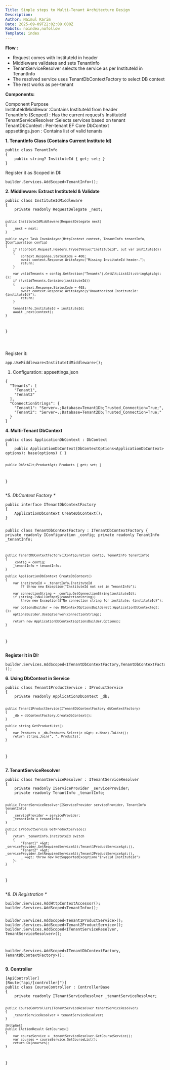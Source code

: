 ```yaml
---
Title: Simple steps to Multi-Tenant Architecture Design
Description: 
Author: Naimul Karim
Date: 2025-09-09T22:02:08.000Z
Robots: noindex,nofollow
Template: index
---
```

<p><strong>Flow :</strong></p>

<ul>
<li>Request comes with InstituteId in header </li>
<li>Middleware validates and sets TenantInfo</li>
<li>TenantServiceResolver selects the service as per InstituteId in TenantInfo</li>
<li>The resolved service uses TenantDbContextFactory to select DB context</li>
<li>The rest works as per-tenant</li>
</ul>

<p><strong>Components:</strong></p>

<p>Component           Purpose<br>
InstituteIdMiddlewar :Contains InstituteId from header<br>
TenantInfo (Scoped) : Has the current request’s InstituteId<br>
TenantServiceResolver :Selects services based on tenant<br>
TenantDbContext : Per-tenant EF Core DbContext<br>
appsettings.json : Contains list of valid tenants</p>

<p><strong>1. TenantInfo Class (Contains Current Institute Id)</strong><br>
</p>

<div class="highlight js-code-highlight">
<pre class="highlight plaintext"><code>public class TenantInfo
{
    public string? InstituteId { get; set; }
}
</code></pre>

</div>



<p>Register it as Scoped in DI:<br>
</p>

<div class="highlight js-code-highlight">
<pre class="highlight plaintext"><code>builder.Services.AddScoped&lt;TenantInfo&gt;();
</code></pre>

</div>



<p><strong>2. Middleware: Extract InstituteId &amp; Validate</strong><br>
</p>

<div class="highlight js-code-highlight">
<pre class="highlight plaintext"><code>public class InstituteIdMiddleware
{
    private readonly RequestDelegate _next;

    public InstituteIdMiddleware(RequestDelegate next)
    {
        _next = next;
    }

    public async Task InvokeAsync(HttpContext context, TenantInfo tenantInfo, IConfiguration config)
    {
        if (!context.Request.Headers.TryGetValue("InstituteId", out var instituteId))
        {
            context.Response.StatusCode = 400;
            await context.Response.WriteAsync("Missing InstituteId header.");
            return;
        }

        var validTenants = config.GetSection("Tenants").Get&lt;List&lt;string&gt;&gt;();
        if (!validTenants.Contains(instituteId))
        {
            context.Response.StatusCode = 403;
            await context.Response.WriteAsync($"Unauthorized InstituteId: {instituteId}");
            return;
        }

        tenantInfo.InstituteId = instituteId;
        await _next(context);
    }
}

</code></pre>

</div>



<p>Register it:<br>
</p>

<div class="highlight js-code-highlight">
<pre class="highlight plaintext"><code>app.UseMiddleware&lt;InstituteIdMiddleware&gt;();
</code></pre>

</div>



<ol>
<li>Configuration: appsettings.json
</li>
</ol>

<div class="highlight js-code-highlight">
<pre class="highlight plaintext"><code>{
  "Tenants": [
    "Tenant1",
    "Tenant2"
  ],
  "ConnectionStrings": {
    "Tenant1": "Server=.;Database=Tenant1Db;Trusted_Connection=True;",
    "Tenant2": "Server=.;Database=Tenant2Db;Trusted_Connection=True;"
  }
}
</code></pre>

</div>



<p><strong>4. Multi-Tenant DbContext</strong><br>
</p>

<div class="highlight js-code-highlight">
<pre class="highlight plaintext"><code>public class ApplicationDbContext : DbContext
{
    public ApplicationDbContext(DbContextOptions&lt;ApplicationDbContext&gt; options): base(options) { }

    public DbSet&lt;Product&gt; Products { get; set; }
}
</code></pre>

</div>



<p>*<em>5. DbContext Factory *</em><br>
</p>

<div class="highlight js-code-highlight">
<pre class="highlight plaintext"><code>public interface ITenantDbContextFactory
{
    ApplicationDbContext CreateDbContext();
}

public class TenantDbContextFactory : ITenantDbContextFactory
{
    private readonly IConfiguration _config;
    private readonly TenantInfo _tenantInfo;

    public TenantDbContextFactory(IConfiguration config, TenantInfo tenantInfo)
    {
        _config = config;
        _tenantInfo = tenantInfo;
    }

    public ApplicationDbContext CreateDbContext()
    {
        var instituteId = _tenantInfo.InstituteId
            ?? throw new Exception("InstituteId not set in TenantInfo");

        var connectionString = _config.GetConnectionString(instituteId);
        if (string.IsNullOrEmpty(connectionString))
            throw new Exception($"No connection string for institute: {instituteId}");

        var optionsBuilder = new DbContextOptionsBuilder&lt;ApplicationDbContext&gt;();
        optionsBuilder.UseSqlServer(connectionString);

        return new ApplicationDbContext(optionsBuilder.Options);
    }
}
</code></pre>

</div>



<p><strong>Register it in DI:</strong><br>
</p>

<div class="highlight js-code-highlight">
<pre class="highlight plaintext"><code>builder.Services.AddScoped&lt;ITenantDbContextFactory,TenantDbContextFactory&gt;();
</code></pre>

</div>



<p><strong>6. Using DbContext in Service</strong><br>
</p>

<div class="highlight js-code-highlight">
<pre class="highlight plaintext"><code>public class Tenant1ProductService : IProductService
{
    private readonly ApplicationDbContext _db;

    public Tenant1ProductService(ITenantDbContextFactory dbContextFactory)
    {
        _db = dbContextFactory.CreateDbContext();
    }

    public string GetProductList()
    {
        var Products = _db.Products.Select(c =&gt; c.Name).ToList();
        return string.Join(", ", Products);
    }
}
</code></pre>

</div>



<p><strong>7. TenantServiceResolver</strong><br>
</p>

<div class="highlight js-code-highlight">
<pre class="highlight plaintext"><code>public class TenantServiceResolver : ITenantServiceResolver
{
    private readonly IServiceProvider _serviceProvider;
    private readonly TenantInfo _tenantInfo;

    public TenantServiceResolver(IServiceProvider serviceProvider, TenantInfo tenantInfo)
    {
        _serviceProvider = serviceProvider;
        _tenantInfo = tenantInfo;
    }

    public IProductService GetProductService()
    {
        return _tenantInfo.InstituteId switch
        {
            "Tenant1" =&gt; _serviceProvider.GetRequiredService&lt;Tenant1ProductService&gt;(),
            "Tenant2" =&gt; _serviceProvider.GetRequiredService&lt;Tenant2ProductService&gt;(),
            _ =&gt; throw new NotSupportedException("Invalid InstituteId")
        };
    }
}
</code></pre>

</div>



<p>*<em>8. DI Registration *</em><br>
</p>

<div class="highlight js-code-highlight">
<pre class="highlight plaintext"><code>builder.Services.AddHttpContextAccessor();
builder.Services.AddScoped&lt;TenantInfo&gt;();

builder.Services.AddScoped&lt;Tenant1ProductService&gt;();
builder.Services.AddScoped&lt;Tenant2ProductService&gt;();
builder.Services.AddScoped&lt;ITenantServiceResolver, TenantServiceResolver&gt;();

builder.Services.AddScoped&lt;ITenantDbContextFactory, TenantDbContextFactory&gt;();
</code></pre>

</div>



<p><strong>9. Controller</strong><br>
</p>

<div class="highlight js-code-highlight">
<pre class="highlight plaintext"><code>[ApiController]
[Route("api/[controller]")]
public class CourseController : ControllerBase
{
    private readonly ITenantServiceResolver _tenantServiceResolver;

    public CourseController(ITenantServiceResolver tenantServiceResolver)
    {
        _tenantServiceResolver = tenantServiceResolver;
    }

    [HttpGet]
    public IActionResult GetCourses()
    {
        var courseService = _tenantServiceResolver.GetCourseService();
        var courses = courseService.GetCourseList();
        return Ok(courses);
    }
}
</code></pre>

</div>




